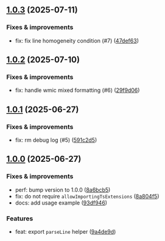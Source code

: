 ## [1.0.3](https://github.com/webpod/ingrid/compare/v1.0.2...v1.0.3) (2025-07-11)

### Fixes & improvements
* fix: fix line homogeneity condition (#7) ([47def63](https://github.com/webpod/ingrid/commit/47def631e06ece40d61708e84f176fbdf4696819))

## [1.0.2](https://github.com/webpod/ingrid/compare/v1.0.1...v1.0.2) (2025-07-10)

### Fixes & improvements
* fix: handle wmic mixed formatting (#6) ([29f9d06](https://github.com/webpod/ingrid/commit/29f9d06727efbcfc21b46376ca4c676032cd3b61))

## [1.0.1](https://github.com/webpod/ingrid/compare/v1.0.0...v1.0.1) (2025-06-27)

### Fixes & improvements
* fix: rm debug log (#5) ([591c2d5](https://github.com/webpod/ingrid/commit/591c2d54d172e634bd81ea576e45992a248b744b))

## [1.0.0](https://github.com/webpod/ingrid/compare/undefined...v1.0.0) (2025-06-27)

### Fixes & improvements
* perf: bump version to 1.0.0 ([8a6bcb5](https://github.com/webpod/ingrid/commit/8a6bcb54378d4efdc27ecf318cb286ad767ba422))
* fix: do not require `allowImportingTsExtensions` ([8a804f5](https://github.com/webpod/ingrid/commit/8a804f5ad71e5f9a2c71b40ced7a8be31ab63036))
* docs: add usage example ([93df946](https://github.com/webpod/ingrid/commit/93df946629a1f3439a6dd7855e798ad4da2be559))

### Features
* feat: export `parseLine` helper ([9a4de9d](https://github.com/webpod/ingrid/commit/9a4de9d01b433601ac6a22dab7db31f5ca8cc73f))
